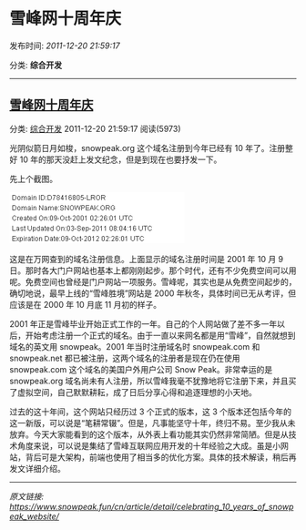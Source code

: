 # 雪峰网十周年庆

发布时间: *2011-12-20 21:59:17*

分类: __综合开发__

---------

## [雪峰网十周年庆](/cn/article/detail/celebrating_10_years_of_snowpeak_website/)

分类: [综合开发](/cn/article/category/comprehensive_development/) 2011-12-20 21:59:17 阅读(5973)

光阴似箭日月如梭，snowpeak.org 这个域名注册到今年已经有 10 年了。注册整好 10 年的那天没赶上发文纪念，但是到现在也要抒发一下。

先上个截图。

![snowpeak_domain.png](../assets/img/20111220_celebrating_10_01.png)

这是在万网查到的域名注册信息。上面显示的域名注册时间是 2001 年 10 月 9 日。那时各大门户网站也基本上都刚刚起步。那个时代，还有不少免费空间可以用呢。免费空间也曾经是门户网站一项服务。雪峰呢，其实也是从免费空间起步的，确切地说，最早上线的“雪峰胜境”网站是 2000 年秋冬，具体时间已无从考评，但应该是在 2000 年 10 月底 11 月初的样子。

2001 年正是雪峰毕业开始正式工作的一年。自己的个人网站做了差不多一年以后，开始考虑注册一个正式的域名。由于一直以来网名都是用“雪峰”，自然就想到域名的英文用 snowpeak。2001 年当时注册域名时 snowpeak.com 和 snowpeak.net 都已被注册，这两个域名的注册者是现在仍在使用 snowpeak.com 这个域名的美国户外用户公司 Snow Peak。非常幸运的是 snowpeak.org 域名尚未有人注册，所以雪峰我毫不犹豫地将它注册下来，并且买了虚拟空间，自己默默耕耘，成了日后分享心得和追逐理想的小天地。

过去的这十年间，这个网站只经历过 3 个正式的版本，这 3 个版本还包括今年的这一新版，可以说是“笔耕常辍”。但是，凡事能坚守十年，终归不易。至少我从未放弃。今天大家能看到的这个版本，从外表上看功能其实仍然非常简陋。但是从技术角度来说，可以说是集结了雪峰互联网应用开发的十年经验之大成。虽是小网站，背后可是大架构，前端也使用了相当多的优化方案。具体的技术解读，稍后再发文详细介绍。


---
*原文链接: https://www.snowpeak.fun/cn/article/detail/celebrating_10_years_of_snowpeak_website/*
